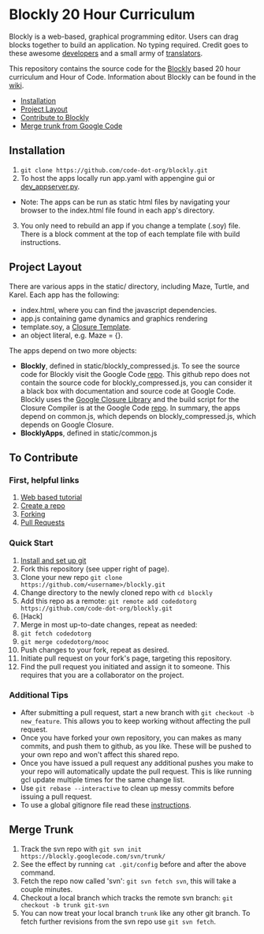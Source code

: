 # Blockly 20 Hour Curriculum

Blockly is a web-based, graphical programming editor. Users can drag blocks
together to build an application. No typing required. Credit goes to these
awesome [developers](https://code.google.com/p/blockly/wiki/Credits#Engineers)
and a small army of
[translators](https://code.google.com/p/blockly/wiki/Credits#Translators).

This repository contains the source code for the
[Blockly](https://code.google.com/p/blockly/) based 20 hour curriculum and Hour
of Code. Information about Blockly can be found in the
[wiki](https://code.google.com/p/blockly/w/list).

- [Installation](#installation)
- [Project Layout](#project-layout)
- [Contribute to Blockly](#to-contribute)
- [Merge trunk from Google Code](#merge-trunk)

## Installation

1. `git clone https://github.com/code-dot-org/blockly.git`
2. To host the apps locally run app.yaml with appengine gui or
   [dev\_appserver.py](https://developers.google.com/appengine/downloads).
  - Note: The apps can be run as static html files by navigating your browser
    to the index.html file found in each app's directory.
3. You only need to rebuild an app if you change a template (.soy) file. There
   is a block comment at the top of each template file with build instructions.

## Project Layout
There are various apps in the static/ directory, including
Maze, Turtle, and Karel. Each app has the following:

- index.html, where you can find the javascript dependencies.
- app.js containing game dynamics and graphics rendering
- template.soy, a [Closure Template](https://developers.google.com/closure/templates/).
- an object literal, e.g. Maze = {}.

The apps depend on two more objects:

- **Blockly**, defined in static/blockly\_compressed.js. To see the source code
    for Blockly visit the Google Code
    [repo](https://code.google.com/p/blockly/).  This github repo does not
    contain the source code for blockly\_compressed.js, you can consider it a
    black box with documentation and source code at Google Code. Blockly uses
    the [Google Closure Library](https://developers.google.com/closure/) and
    the build script for the Closure Compiler is at the Google Code
    [repo](https://code.google.com/p/blockly/). In summary, the apps depend on
    common.js, which depends on blockly\_compressed.js, which depends on Google
    Closure.
- **BlocklyApps**, defined in static/common.js 

## To Contribute

### First, helpful links

1. [Web based tutorial](http://try.github.io/levels/1/challenges/1)
2. [Create a repo](https://help.github.com/articles/create-a-repo)
3. [Forking](https://help.github.com/articles/fork-a-repo)
4. [Pull Requests](https://help.github.com/articles/using-pull-requests)

### Quick Start

1. [Install and set up git](https://help.github.com/articles/set-up-git)
2. Fork this repository (see upper right of page).
3. Clone your new repo `git clone https://github.com/<username>/blockly.git`
4. Change directory to the newly cloned repo with `cd blockly`
5. Add this repo as a remote: `git remote add codedotorg
   https://github.com/code-dot-org/blockly.git`
6. [Hack]
7. Merge in most up-to-date changes, repeat as needed:
  1. `git fetch codedotorg`
  2. `git merge codedotorg/mooc`
8. Push changes to your fork, repeat as desired.
9. Initiate pull request on your fork's page, targeting this repository.
10. Find the pull request you initiated and assign it to someone. This requires
    that you are a collaborator on the project.

### Additional Tips

  - After submitting a pull request, start a new branch with `git checkout -b
    new_feature`. This allows you to keep working without affecting the pull
    request.
  - Once you have forked your own repository, you can makes as many commits,
    and push them to github, as you like. These will be pushed to your own repo
    and won't affect this shared repo. 
  - Once you have issued a pull request any additional pushes you make to your
    repo will automatically update the pull request. This is like running gcl
    update multiple times for the same change list.
  - Use `git rebase --interactive` to clean up messy commits before issuing a
    pull request. 
  - To use a global gitignore file read these
    [instructions](http://robots.thoughtbot.com/post/18739402579/global-gitignore).

## Merge Trunk

  1. Track the svn repo with `git svn init
     https://blockly.googlecode.com/svn/trunk/`
  1. See the effect by running `cat .git/config` before and after the above
     command.
  2. Fetch the repo now called 'svn': `git svn fetch svn`, this will take a
     couple minutes.
  4. Checkout a local branch which tracks the remote svn branch: `git checkout
     -b trunk git-svn`
  5. You can now treat your local branch `trunk` like any other git branch. To
     fetch further revisions from the svn repo use `git svn fetch`.

